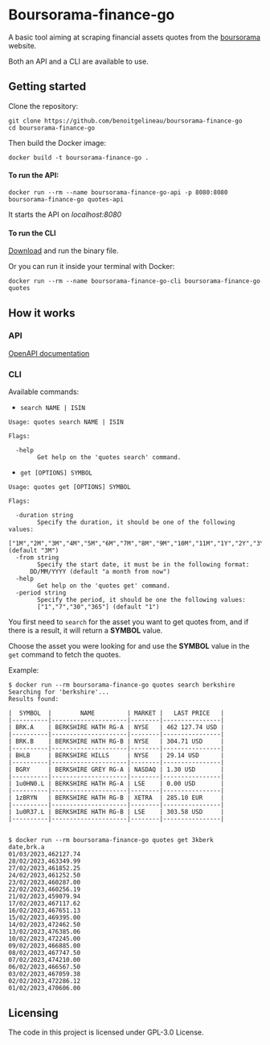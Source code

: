 # Boursorama-finance-go

A basic tool aiming at scraping financial assets quotes from the [boursorama](https://www.boursorama.com/bourse/) website.

Both an API and a CLI are available to use.

## Getting started

Clone the repository:

```shell
git clone https://github.com/benoitgelineau/boursorama-finance-go
cd boursorama-finance-go
```

Then build the Docker image:

```shell
docker build -t boursorama-finance-go .
```

#### To run the API:

```shell
docker run --rm --name boursorama-finance-go-api -p 8080:8080 boursorama-finance-go quotes-api
```

It starts the API on _localhost:8080_

#### To run the CLI

[Download](https://github.com/benoitgelineau/boursorama-finance-go/releases) and run the binary file.

Or you can run it inside your terminal with Docker:

```shell
docker run --rm --name boursorama-finance-go-cli boursorama-finance-go quotes
```

## How it works

### API

[OpenAPI documentation](internal/api/openapi.yml)

### CLI

Available commands:

- `search NAME | ISIN`

```text
Usage: quotes search NAME | ISIN

Flags:

  -help
    	Get help on the 'quotes search' command.
```

- `get [OPTIONS] SYMBOL`

```text
Usage: quotes get [OPTIONS] SYMBOL

Flags:

  -duration string
    	Specify the duration, it should be one of the following values:
    	["1M","2M","3M","4M","5M","6M","7M","8M","9M","10M","11M","1Y","2Y","3Y"] (default "3M")
  -from string
    	Specify the start date, it must be in the following format:
      DD/MM/YYYY (default "a month from now")
  -help
    	Get help on the 'quotes get' command.
  -period string
    	Specify the period, it should be one the following values:
    	["1","7","30","365"] (default "1")
```

You first need to `search` for the asset you want to get quotes from, and if there is a result, it will return a **SYMBOL** value.

Choose the asset you were looking for and use the **SYMBOL** value in the `get` command to fetch the quotes.

Example:

```shell
$ docker run --rm boursorama-finance-go quotes search berkshire
Searching for 'berkshire'...
Results found:

|  SYMBOL  |        NAME         | MARKET |   LAST PRICE   |
|----------|---------------------|--------|----------------|
| BRK.A    | BERKSHIRE HATH RG-A | NYSE   | 462 127.74 USD |
|----------|---------------------|--------|----------------|
| BRK.B    | BERKSHIRE HATH RG-B | NYSE   | 304.71 USD     |
|----------|---------------------|--------|----------------|
| BHLB     | BERKSHIRE HILLS     | NYSE   | 29.14 USD      |
|----------|---------------------|--------|----------------|
| BGRY     | BERKSHIRE GREY RG-A | NASDAQ | 1.30 USD       |
|----------|---------------------|--------|----------------|
| 1u0HN0.L | BERKSHIRE HATH RG-A | LSE    | 0.00 USD       |
|----------|---------------------|--------|----------------|
| 1zBRYN   | BERKSHIRE HATH RG-B | XETRA  | 285.10 EUR     |
|----------|---------------------|--------|----------------|
| 1u0R37.L | BERKSHIRE HATH RG-B | LSE    | 303.58 USD     |
|----------|---------------------|--------|----------------|


$ docker run --rm boursorama-finance-go quotes get 3kberk
date,brk.a
01/03/2023,462127.74
28/02/2023,463349.99
27/02/2023,461852.25
24/02/2023,461252.50
23/02/2023,460287.00
22/02/2023,460256.19
21/02/2023,459079.94
17/02/2023,467117.62
16/02/2023,467651.13
15/02/2023,469395.00
14/02/2023,472462.50
13/02/2023,476385.06
10/02/2023,472245.00
09/02/2023,466885.00
08/02/2023,467747.50
07/02/2023,474210.00
06/02/2023,466567.50
03/02/2023,467059.38
02/02/2023,472286.12
01/02/2023,470606.00
```

## Licensing

The code in this project is licensed under GPL-3.0 License.
